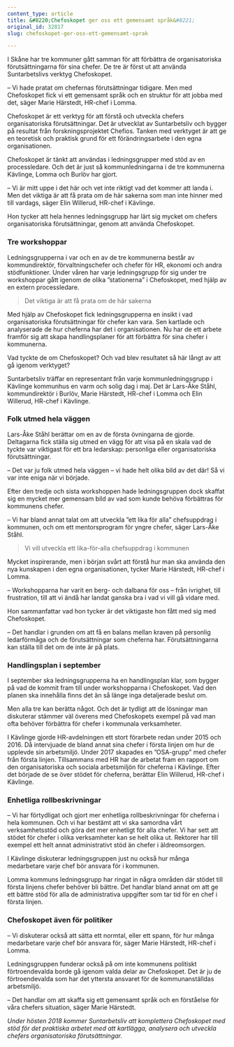 ```yaml
---
content_type: article
title: &#8220;Chefoskopet ger oss ett gemensamt språk&#8221;
original_id: 32817
slug: chefoskopet-ger-oss-ett-gemensamt-sprak

---
```


I Skåne har tre kommuner gått samman för att förbättra de organisatoriska förutsättningarna för sina chefer. De tre är först ut att använda Suntarbetslivs verktyg Chefoskopet.

– Vi hade pratat om chefernas förutsättningar tidigare. Men med Chefoskopet fick vi ett gemensamt språk och en struktur för att jobba med det, säger Marie Härstedt, HR-chef i Lomma.

Chefoskopet är ett verktyg för att förstå och utveckla chefers organisatoriska förutsättningar. Det är utvecklat av Suntarbetsliv och bygger på resultat från forskningsprojektet Chefios. Tanken med verktyget är att ge en teoretisk och praktisk grund för ett förändringsarbete i den egna organisationen.

Chefoskopet är tänkt att användas i ledningsgrupper med stöd av en processledare. Och det är just så kommunledningarna i de tre kommunerna Kävlinge, Lomma och Burlöv har gjort.

– Vi är mitt uppe i det här och vet inte riktigt vad det kommer att landa i. Men det viktiga är att få prata om de här sakerna som man inte hinner med till vardags, säger Elin Willerud, HR-chef i Kävlinge.

Hon tycker att hela hennes ledningsgrupp har lärt sig mycket om chefers organisatoriska förutsättningar, genom att använda Chefoskopet.

### Tre workshoppar

Ledningsgrupperna i var och en av de tre kommunerna består av kommundirektör, förvaltningschefer och chefer för HR, ekonomi och andra stödfunktioner. Under våren har varje ledningsgrupp för sig under tre workshoppar gått igenom de olika ”stationerna” i Chefoskopet, med hjälp av en extern processledare.

> Det viktiga är att få prata om de här sakerna

Med hjälp av Chefoskopet fick ledningsgrupperna en insikt i vad organisatoriska förutsättningar för chefer kan vara. Sen kartlade och analyserade de hur cheferna har det i organisationen. Nu har de ett arbete framför sig att skapa handlingsplaner för att förbättra för sina chefer i kommunerna.

Vad tyckte de om Chefoskopet? Och vad blev resultatet så här långt av att gå igenom verktyget?

Suntarbetsliv träffar en representant från varje kommunledningsgrupp i Kävlinge kommunhus en varm och solig dag i maj. Det är Lars-Åke Ståhl, kommundirektör i Burlöv, Marie Härstedt, HR-chef i Lomma och Elin Willerud, HR-chef i Kävlinge.

### Folk utmed hela väggen

Lars-Åke Ståhl berättar om en av de första övningarna de gjorde. Deltagarna fick ställa sig utmed en vägg för att visa på en skala vad de tyckte var viktigast för ett bra ledarskap: personliga eller organisatoriska förutsättningar.

– Det var ju folk utmed hela väggen – vi hade helt olika bild av det där! Så vi var inte eniga när vi började.

Efter den tredje och sista workshoppen hade ledningsgruppen dock skaffat sig en mycket mer gemensam bild av vad som kunde behöva förbättras för kommunens chefer.

– Vi har bland annat talat om att utveckla ”ett lika för alla” chefsuppdrag i kommunen, och om ett mentorsprogram för yngre chefer, säger Lars-Åke Ståhl.

> Vi vill utveckla ett lika-för-alla chefsuppdrag i kommunen

Mycket inspirerande, men i början svårt att förstå hur man ska använda den nya kunskapen i den egna organisationen, tycker Marie Härstedt, HR-chef i Lomma.

– Workshopparna har varit en berg- och dalbana för oss – från ivrighet, till frustration, till att vi ändå har landat ganska bra i vad vi vill gå vidare med.

Hon sammanfattar vad hon tycker är det viktigaste hon fått med sig med Chefoskopet.

– Det handlar i grunden om att få en balans mellan kraven på personlig ledarförmåga och de förutsättningar som cheferna har. Förutsättningarna kan ställa till det om de inte är på plats.

### Handlingsplan i september

I september ska ledningsgrupperna ha en handlingsplan klar, som bygger på vad de kommit fram till under workshopparna i Chefoskopet. Vad den planen ska innehålla finns det än så länge inga detaljerade beslut om.

Men alla tre kan berätta något. Och det är tydligt att de lösningar man diskuterar stämmer väl överens med Chefoskopets exempel på vad man ofta behöver förbättra för chefer i kommunala verksamheter.

I Kävlinge gjorde HR-avdelningen ett stort förarbete redan under 2015 och 2016. Då intervjuade de bland annat sina chefer i första linjen om hur de upplevde sin arbetsmiljö. Under 2017 skapades en ”OSA-grupp” med chefer från första linjen. Tillsammans med HR har de arbetat fram en rapport om den organisatoriska och sociala arbetsmiljön för cheferna i Kävlinge. Efter det började de se över stödet för cheferna, berättar Elin Willerud, HR-chef i Kävlinge.

### Enhetliga rollbeskrivningar

– Vi har förtydligat och gjort mer enhetliga rollbeskrivningar för cheferna i hela kommunen. Och vi har bestämt att vi ska samordna vårt verksamhetsstöd och göra det mer enhetligt för alla chefer. Vi har sett att stödet för chefer i olika verksamheter kan se helt olika ut. Rektorer har till exempel ett helt annat administrativt stöd än chefer i äldreomsorgen.

I Kävlinge diskuterar ledningsgruppen just nu också hur många medarbetare varje chef bör ansvara för i kommunen.

Lomma kommuns ledningsgrupp har ringat in några områden där stödet till första linjens chefer behöver bli bättre. Det handlar bland annat om att ge ett bättre stöd för alla de administrativa uppgifter som tar tid för en chef i första linjen.

### Chefoskopet även för politiker

– Vi diskuterar också att sätta ett normtal, eller ett spann, för hur många medarbetare varje chef bör ansvara för, säger Marie Härstedt, HR-chef i Lomma.

Ledningsgruppen funderar också på om inte kommunens politiskt förtroendevalda borde gå igenom valda delar av Chefoskopet. Det är ju de förtroendevalda som har det yttersta ansvaret för de kommunanställdas arbetsmiljö.

– Det handlar om att skaffa sig ett gemensamt språk och en förståelse för våra chefers situation, säger Marie Härstedt.

_Under hösten 2018 kommer Suntarbetsliv att komplettera Chefoskopet med stöd för det praktiska arbetet med att kartlägga, analysera och utveckla chefers organisatoriska förutsättningar._

